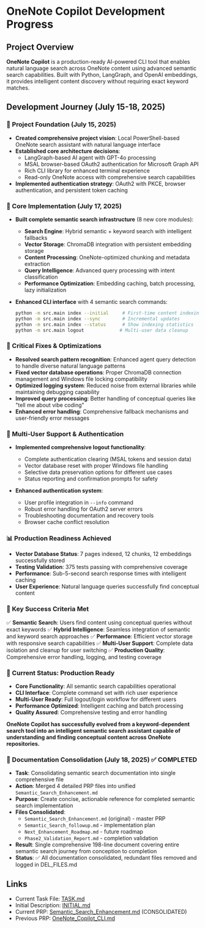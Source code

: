 # OneNote Copilot Development Progress

## Project Overview
**OneNote Copilot** is a production-ready AI-powered CLI tool that enables natural language search across OneNote content using advanced semantic search capabilities. Built with Python, LangGraph, and OpenAI embeddings, it provides intelligent content discovery without requiring exact keyword matches.

## Development Journey (July 15-18, 2025)

### 🚀 Project Foundation (July 15, 2025)
- **Created comprehensive project vision**: Local PowerShell-based OneNote search assistant with natural language interface
- **Established core architecture decisions**:
  - LangGraph-based AI agent with GPT-4o processing
  - MSAL browser-based OAuth2 authentication for Microsoft Graph API
  - Rich CLI library for enhanced terminal experience
  - Read-only OneNote access with comprehensive search capabilities
- **Implemented authentication strategy**: OAuth2 with PKCE, browser authentication, and persistent token caching

### 🔧 Core Implementation (July 17, 2025)
- **Built complete semantic search infrastructure** (8 new core modules):
  - **Search Engine**: Hybrid semantic + keyword search with intelligent fallbacks
  - **Vector Storage**: ChromaDB integration with persistent embedding storage
  - **Content Processing**: OneNote-optimized chunking and metadata extraction
  - **Query Intelligence**: Advanced query processing with intent classification
  - **Performance Optimization**: Embedding caching, batch processing, lazy initialization

- **Enhanced CLI interface** with 4 semantic search commands:
  ```bash
  python -m src.main index --initial     # First-time content indexing
  python -m src.main index --sync        # Incremental updates
  python -m src.main index --status      # Show indexing statistics
  python -m src.main logout             # Multi-user data cleanup
  ```

### 🎯 Critical Fixes & Optimizations
- **Resolved search pattern recognition**: Enhanced agent query detection to handle diverse natural language patterns
- **Fixed vector database operations**: Proper ChromaDB connection management and Windows file locking compatibility
- **Optimized logging system**: Reduced noise from external libraries while maintaining debugging capability
- **Improved query processing**: Better handling of conceptual queries like "tell me about vibe coding"
- **Enhanced error handling**: Comprehensive fallback mechanisms and user-friendly error messages

### 🔐 Multi-User Support & Authentication
- **Implemented comprehensive logout functionality**:
  - Complete authentication clearing (MSAL tokens and session data)
  - Vector database reset with proper Windows file handling
  - Selective data preservation options for different use cases
  - Status reporting and confirmation prompts for safety

- **Enhanced authentication system**:
  - User profile integration in `--info` command
  - Robust error handling for OAuth2 server errors
  - Troubleshooting documentation and recovery tools
  - Browser cache conflict resolution

### 📊 Production Readiness Achieved
- **Vector Database Status**: 7 pages indexed, 12 chunks, 12 embeddings successfully stored
- **Testing Validation**: 375 tests passing with comprehensive coverage
- **Performance**: Sub-5-second search response times with intelligent caching
- **User Experience**: Natural language queries successfully find conceptual content

### 🎯 Key Success Criteria Met
✅ **Semantic Search**: Users find content using conceptual queries without exact keywords
✅ **Hybrid Intelligence**: Seamless integration of semantic and keyword search approaches
✅ **Performance**: Efficient vector storage with responsive search capabilities
✅ **Multi-User Support**: Complete data isolation and cleanup for user switching
✅ **Production Quality**: Comprehensive error handling, logging, and testing coverage

### 🚀 Current Status: Production Ready
- **Core Functionality**: All semantic search capabilities operational
- **CLI Interface**: Complete command set with rich user experience
- **Multi-User Ready**: Full logout/login workflow for different users
- **Performance Optimized**: Intelligent caching and batch processing
- **Quality Assured**: Comprehensive testing and error handling

**OneNote Copilot has successfully evolved from a keyword-dependent search tool into an intelligent semantic search assistant capable of understanding and finding conceptual content across OneNote repositories.**

### 📝 Documentation Consolidation (July 18, 2025) ✅ COMPLETED
- **Task**: Consolidating semantic search documentation into single comprehensive file
- **Action**: Merged 4 detailed PRP files into unified `Semantic_Search_Enhancement.md`
- **Purpose**: Create concise, actionable reference for completed semantic search implementation
- **Files Consolidated**:
  - `Semantic_Search_Enhancement.md` (original) - master PRP
  - `Semantic_Search_followup.md` - implementation plan
  - `Next_Enhancement_Roadmap.md` - future roadmap
  - `Phase2_Validation_Report.md` - completion validation
- **Result**: Single comprehensive 198-line document covering entire semantic search journey from conception to completion
- **Status**: ✅ All documentation consolidated, redundant files removed and logged in DEL_FILES.md

## Links
- Current Task File: [TASK.md](prompts/TASK.md)
- Initial Description: [INITIAL.md](prompts/INITIAL.md)
- Current PRP: [Semantic_Search_Enhancement.md](prompts/PRPs/Semantic_Search_Enhancement.md) (CONSOLIDATED)
- Previous PRP: [OneNote_Copilot_CLI.md](prompts/PRPs/OneNote_Copilot_CLI.md)
